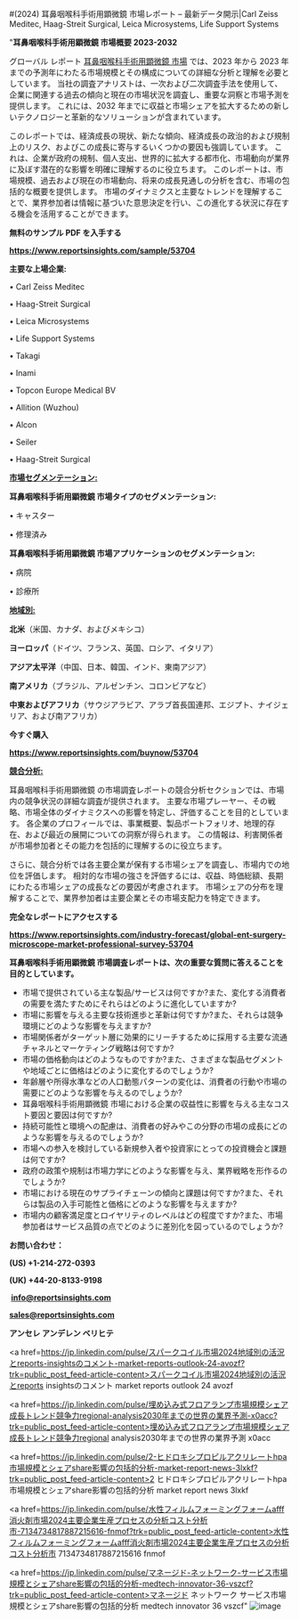 #(2024) 耳鼻咽喉科手術用顕微鏡 市場レポート – 最新データ開示|Carl Zeiss Meditec, Haag-Streit Surgical, Leica Microsystems, Life Support Systems

"<strong>耳鼻咽喉科手術用顕微鏡 市場概要 2023-2032</strong>

グローバル レポート <a href=https://www.reportsinsights.com/sample/53704>耳鼻咽喉科手術用顕微鏡 市場</a> では、2023 年から 2023 年までの予測年にわたる市場規模とその構成についての詳細な分析と理解を必要としています。 当社の調査アナリストは、一次および二次調査手法を使用して、企業に関連する過去の傾向と現在の市場状況を調査し、重要な洞察と市場予測を提供します。 これには、2032 年までに収益と市場シェアを拡大​​するための新しいテクノロジーと革新的なソリューションが含まれています。

このレポートでは、経済成長の現状、新たな傾向、経済成長の政治的および規制上のリスク、およびこの成長に寄与するいくつかの要因も強調しています。 これは、企業が政府の規制、個人支出、世界的に拡大する都市化、市場動向が業界に及ぼす潜在的な影響を明確に理解するのに役立ちます。 このレポートは、市場規模、過去および現在の市場動向、将来の成長見通しの分析を含む、市場の包括的な概要を提供します。 市場のダイナミクスと主要なトレンドを理解することで、業界参加者は情報に基づいた意思決定を行い、この進化する状況に存在する機会を活用することができます。

<strong><b>無料のサンプル PDF を入手する</b></strong>

<a href=https://www.reportsinsights.com/sample/53704><strong><u>https://www.reportsinsights.com/sample/53704</u></strong></a>

<strong>主要な上場企業:</strong>

• Carl Zeiss Meditec

• Haag-Streit Surgical

• Leica Microsystems

• Life Support Systems

• Takagi 

• Inami

• Topcon Europe Medical BV

• Allition (Wuzhou)

• Alcon

• Seiler

• Haag-Streit Surgical

<strong><u>市場セグメンテーション</u></strong><strong><u>:</u></strong>

<strong>耳鼻咽喉科手術用顕微鏡 市場タイプのセグメンテーション:</strong>

• キャスター

• 修理済み

<strong>耳鼻咽喉科手術用顕微鏡 市場アプリケーションのセグメンテーション:</strong>

• 病院

• 診療所

<strong><u>地域別</u></strong><strong><u>:</u></strong>

<strong>北米</strong>（米国、カナダ、およびメキシコ）

<strong>ヨーロッパ</strong>（ドイツ、フランス、英国、ロシア、イタリア）

<strong>アジア太平洋</strong>（中国、日本、韓国、インド、東南アジア）

<strong>南アメリカ</strong>（ブラジル、アルゼンチン、コロンビアなど）

<strong>中東およびアフリカ</strong>（サウジアラビア、アラブ首長国連邦、エジプト、ナイジェリア、および南アフリカ）

<strong>今すぐ購入</strong>

<a href=https://www.reportsinsights.com/buynow/53704><strong><u>https://www.reportsinsights.com/buynow/53704</u></strong></a>

<strong><u>競合分析:</u></strong>

耳鼻咽喉科手術用顕微鏡 の市場調査レポートの競合分析セクションでは、市場内の競争状況の詳細な調査が提供されます。 主要な市場プレーヤー、その戦略、市場全体のダイナミクスへの影響を特定し、評価することを目的としています。 各企業のプロフィールでは、事業概要、製品ポートフォリオ、地理的存在、および最近の展開についての洞察が得られます。 この情報は、利害関係者が市場参加者とその能力を包括的に理解するのに役立ちます。

さらに、競合分析では各主要企業が保有する市場シェアを調査し、市場内での地位を評価します。 相対的な市場の強さを評価するには、収益、時価総額、長期にわたる市場シェアの成長などの要因が考慮されます。 市場シェアの分布を理解することで、業界参加者は主要企業とその市場支配力を特定できます。

<strong>完全なレポートにアクセスする</strong>

<a href=https://www.reportsinsights.com/industry-forecast/global-ent-surgery-microscope-market-professional-survey-53704><strong><u><b>https://www.reportsinsights.com/industry-forecast/global-ent-surgery-microscope-market-professional-survey-53704</b></u></strong></a>

<strong><b>耳鼻咽喉科手術用顕微鏡 市場調査レポートは、次の重要な質問に答えることを目的としています。</b></strong>
<ul>
  <li>市場で提供されている主な製品/サービスは何ですか?また、変化する消費者の需要を満たすためにそれらはどのように進化していますか?</li>
  <li>市場に影響を与える主要な技術進歩と革新は何ですか?また、それらは競争環境にどのような影響を与えますか?</li>
  <li>市場関係者がターゲット層に効果的にリーチするために採用する主要な流通チャネルとマーケティング戦略は何ですか?</li>
  <li>市場の価格動向はどのようなものですか?また、さまざまな製品セグメントや地域ごとに価格はどのように変化するのでしょうか?</li>
  <li>年齢層や所得水準などの人口動態パターンの変化は、消費者の行動や市場の需要にどのような影響を与えるのでしょうか?</li>
  <li>耳鼻咽喉科手術用顕微鏡 市場における企業の収益性に影響を与える主なコスト要因と要因は何ですか?</li>
  <li>持続可能性と環境への配慮は、消費者の好みやこの分野の市場の成長にどのような影響を与えるのでしょうか?</li>
  <li>市場への参入を検討している新規参入者や投資家にとっての投資機会と課題は何ですか?</li>
  <li>政府の政策や規制は市場力学にどのような影響を与え、業界戦略を形作るのでしょうか?</li>
  <li>市場における現在のサプライチェーンの傾向と課題は何ですか?また、それらは製品の入手可能性と価格にどのような影響を与えますか?</li>
  <li>市場内の顧客満足度とロイヤリティのレベルはどの程度ですか?また、市場参加者はサービス品質の点でどのように差別化を図っているのでしょうか?</li>
</ul>
<strong>お問い合わせ：</strong>

<strong>(US) +1-214-272-0393</strong>

<strong>(UK) +44-20-8133-9198</strong>

<strong> </strong><a href=info@reportsinsights.com><strong><u>info@reportsinsights.com</u></strong></a>

<a href=sales@reportsinsights.com><strong><u>sales@reportsinsights.com</u></strong></a>

<strong>アンセレ アンデレン ベリヒテ</strong>

<a href=https://jp.linkedin.com/pulse/スパークコイル市場2024地域別の活況とreports-insightsのコメント-market-reports-outlook-24-avozf?trk=public_post_feed-article-content>スパークコイル市場2024地域別の活況とreports insightsのコメント market reports outlook 24 avozf</a>

<a href=https://jp.linkedin.com/pulse/埋め込み式フロアランプ市場規模シェア成長トレンド競争力regional-analysis2030年までの世界の業界予測-x0acc?trk=public_post_feed-article-content>埋め込み式フロアランプ市場規模シェア成長トレンド競争力regional analysis2030年までの世界の業界予測 x0acc</a>

<a href=https://jp.linkedin.com/pulse/2-ヒドロキシプロピルアクリレートhpa市場規模とシェアshare影響の包括的分析-market-report-news-3lxkf?trk=public_post_feed-article-content>2 ヒドロキシプロピルアクリレートhpa市場規模とシェアshare影響の包括的分析 market report news 3lxkf</a>

<a href=https://jp.linkedin.com/pulse/水性フィルムフォーミングフォームafff消火剤市場2024主要企業生産プロセスの分析コスト分析市-7134734817887215616-fnmof?trk=public_post_feed-article-content>水性フィルムフォーミングフォームafff消火剤市場2024主要企業生産プロセスの分析コスト分析市 7134734817887215616 fnmof</a>

<a href=https://jp.linkedin.com/pulse/マネージド-ネットワーク-サービス市場規模とシェアshare影響の包括的分析-medtech-innovator-36-vszcf?trk=public_post_feed-article-content>マネージド ネットワーク サービス市場規模とシェアshare影響の包括的分析 medtech innovator 36 vszcf</a>"
![image](https://github.com/aanak123/RIMarketer1/assets/158471119/6febc50b-5425-4462-878f-8834a04d743b)

